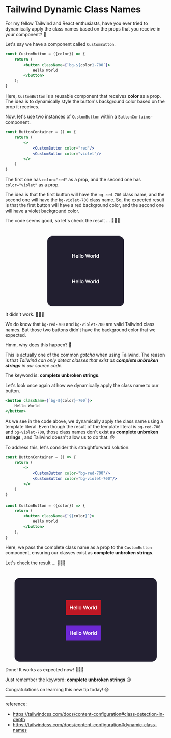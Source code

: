# Tailwind Dynamic Class Names

For my fellow Tailwind and React enthusiasts, have you ever tried to dynamically apply the class names based on the props that you receive in your component? 🤔

Let's say we have a component called `CustomButton`.

```jsx
const CustomButton = ({color}) => {
    return (
        <button className={`bg-${color}-700`}>
            Hello World
        </button>
    );
}
```

Here, `CustomButton` is a reusable component that receives **color** as a prop. The idea is to dynamically style the button's background color based on the prop it receives.

Now, let's use two instances of `CustomButton` within a `ButtonContainer` component.

```jsx
const ButtonContainer = () => {
    return (
        <>
            <CustomButton color="red"/>
            <CustomButton color="violet"/>
        </>
    )
}
```

The first one has `color="red"` as a prop, and the second one has `color="violet"` as a prop.

The idea is that the first button will have the `bg-red-700` class name, and the second one will have the `bg-violet-700` class name. So, the expected result is that the first button will have a red background color, and the second one will have a violet background color.

The code seems good, so let's check the result ... 🥁🥁🥁

<p style="text-align: center; margin-top: 40px;">
  <img src="failed-demo.png" alt="failed-demo" style="border-radius: 16px"/>
</p>

It didn't work. 🤯🤯🤯

We do know that `bg-red-700` and `bg-violet-700` are valid Tailwind class names.  But those two buttons didn't have the background color that we expected.

Hmm, why does this happen? 🤔

This is actually one of the common _gotcha_ when using Tailwind. The reason is that _Tailwind can only detect classes that exist as **complete unbroken strings** in our source code._

The keyword is: **complete unbroken strings**.

Let's look once again at how we dynamically apply the class name to our button.

```jsx
<button className={`bg-${color}-700`}>
    Hello World
</button>
```

As we see in the code above, we dynamically apply the class name using a template literal. Even though the result of the template literal is `bg-red-700` and `bg-violet-700`,  those class names don't exist as **complete unbroken strings** , and Tailwind doesn't allow us to do that. 😢

To address this, let's consider this straightforward solution:

```jsx
const ButtonContainer = () => {
    return (
        <>
            <CustomButton color="bg-red-700"/>
            <CustomButton color="bg-violet-700"/>
        </>
    )
}

const CustomButton = ({color}) => {
    return (
        <button className={`${color}`}>
            Hello World
        </button>
    );
}
```

Here, we pass the complete class name as a prop to the `CustomButton` component, ensuring our classes exist as **complete unbroken strings**.

Let's check the result … 🥁🥁🥁

<p style="text-align: center; margin-top: 40px;">
  <img src="success-demo.png" alt="success-demo" style="border-radius: 16px" />
</p>

Done! It works as expected now! 🎉🎉🎉

Just remember the keyword: **complete unbroken strings** 😉

Congratulations on learning this new tip today! 😄

---

reference:
- https://tailwindcss.com/docs/content-configuration#class-detection-in-depth
- https://tailwindcss.com/docs/content-configuration#dynamic-class-names
